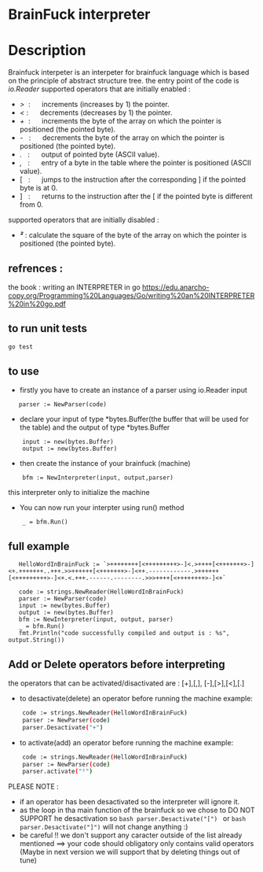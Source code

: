 # BrainFuck interpreter




# Description
Brainfuck interpeter is an interpeter for brainfuck language which is based on the principle of abstract structure tree.
the entry point of the code is *io.Reader*
supported operators that are initially enabled :

- *>* &nbsp;: &nbsp;&nbsp;&nbsp;&nbsp;&nbsp;increments (increases by 1) the pointer.  
- *<* :&nbsp;&nbsp;&nbsp;&nbsp;&nbsp; decrements (decreases by 1) the pointer.
- *+* &nbsp;:&nbsp;&nbsp;&nbsp;&nbsp;&nbsp; increments the byte of the array on which the pointer is positioned (the pointed byte).
- *-* &nbsp;&nbsp;:&nbsp;&nbsp;&nbsp;&nbsp;&nbsp; decrements the byte of the array on which the pointer is positioned (the pointed byte).
- *.* &nbsp;&nbsp;: &nbsp;&nbsp;&nbsp;&nbsp;&nbsp;output of pointed byte (ASCII value).
- *,* &nbsp;&nbsp;: &nbsp;&nbsp;&nbsp;&nbsp;&nbsp;entry of a byte in the table where the pointer is positioned (ASCII value).
- [ &nbsp;&nbsp;: &nbsp;&nbsp;&nbsp;&nbsp;&nbsp;jumps to the instruction after the corresponding ] if the pointed byte is at 0.
- ] &nbsp;&nbsp;: &nbsp;&nbsp;&nbsp;&nbsp;&nbsp;returns to the instruction after the [ if the pointed byte is different from 0.
  
supported operators that are initially disabled :
- ***²*** : calculate the square of the byte of the array on which the pointer is positioned (the pointed byte).

## refrences :
the book : writing an INTERPRETER in go https://edu.anarcho-copy.org/Programming%20Languages/Go/writing%20an%20INTERPRETER%20in%20go.pdf


## to run unit tests
```bash
go test
```
## to use 
- firstly you have to create an instance of a parser using io.Reader input 
```bashs
   parser := NewParser(code)
```
- declare your input of type *bytes.Buffer(the buffer that will be used for the table) and the output of type *bytes.Buffer
```bashs
	input := new(bytes.Buffer)
	output := new(bytes.Buffer)
```
- then create the instance of your brainfuck (machine) 
```bashs
    bfm := NewInterpreter(input, output,parser)
```
this interpreter only to initialize the machine 
- You can now run your interpter using run() method
```bashs
    _ = bfm.Run()

```
## full example  
 ```bashs
	HelloWordInBrainFuck := `>++++++++[<+++++++++>-]<.>++++[<+++++++>-]<+.+++++++..+++.>>++++++[<+++++++>-]<++.------------.>++++++[<+++++++++>-]<+.<.+++.------.--------.>>>++++[<++++++++>-]<+`

	code := strings.NewReader(HelloWordInBrainFuck)
	parser := NewParser(code)
	input := new(bytes.Buffer)
	output := new(bytes.Buffer)
	bfm := NewInterpreter(input, output, parser)
	_ = bfm.Run()
	fmt.Println("code successfully compiled and output is : %s", output.String())
```

## Add or Delete operators before interpreting 
the operators that can be activated/disactivated are : [+],[,], [-],[>],[<],[.] 
- to desactivate(delete) an operator before running the machine
  example: 
```bash
	code := strings.NewReader(HelloWordInBrainFuck)
	parser := NewParser(code)
	parser.Desactivate("+")

```
- to activate(add) an operator before running the machine
  example: 
```bash
	code := strings.NewReader(HelloWordInBrainFuck)
	parser := NewParser(code)
	parser.activate("²")
```
PLEASE NOTE :
- if an operator has been desactivated so the interpreter will ignore it.
- as the loop in tha main function of the brainfuck so we chose to DO NOT SUPPORT he desactivation so ```bash parser.Desactivate("[") ```
 or  ```bash
parser.Desactivate("]")```
 will not change anything :) 
- be careful !! we don't support any caracter outside of the list already mentioned ==> your code should obligatory only contains valid operators (Maybe in next version we will support that by deleting things out of tune)
   

